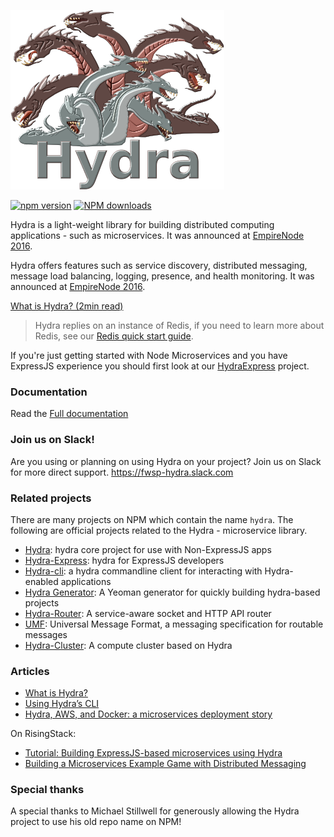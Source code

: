 ![](hydra.png)

[![npm version](https://badge.fury.io/js/hydra.svg)](https://badge.fury.io/js/hydra) <span class="badge-npmdownloads"><a href="https://npmjs.org/package/hydra" title="View this project on NPM"><img src="https://img.shields.io/npm/dm/hydra.svg" alt="NPM downloads" /></a></span>

Hydra is a light-weight library for building distributed computing applications - such as microservices.
It was announced at [EmpireNode 2016](http://empirenode.org/).

Hydra offers features such as service discovery, distributed messaging, message load balancing, logging, presence, and health monitoring. It was announced at [EmpireNode 2016](http://empirenode.org/).

[What is Hydra? (2min read)](https://medium.com/@cjus/what-is-hydra-226db88fc075#.vb1ha78tn)

> Hydra replies on an instance of Redis, if you need to learn more about Redis, see our [Redis quick start guide](https://youtu.be/eX7EamF_WuA).

If you're just getting started with Node Microservices and you have ExpressJS experience you should first look at our [HydraExpress](https://github.com/flywheelsports/hydra-express) project.

### Documentation

Read the [Full documentation](documentation.md)

### Join us on Slack!

Are you using or planning on using Hydra on your project? Join us on Slack for more direct support. https://fwsp-hydra.slack.com

### Related projects

There are many projects on NPM which contain the name `hydra`. The following are official projects related to the Hydra - microservice library.

* [Hydra](https://github.com/flywheelsports/hydra): hydra core project for use with Non-ExpressJS apps
* [Hydra-Express](https://github.com/flywheelsports/hydra-express): hydra for ExpressJS developers
* [Hydra-cli](https://github.com/flywheelsports/hydra-cli): a hydra commandline client for interacting with Hydra-enabled applications
* [Hydra Generator](https://github.com/flywheelsports/generator-fwsp-hydra): A Yeoman generator for quickly building hydra-based projects
* [Hydra-Router](https://github.com/flywheelsports/-hydra-router): A service-aware socket and HTTP API router
* [UMF](https://github.com/cjus/umf): Universal Message Format, a messaging specification for routable messages
* [Hydra-Cluster](https://github.com/cjus/hydra-cluster): A compute cluster based on Hydra

### Articles

* [What is Hydra?](https://medium.com/@cjus/what-is-hydra-226db88fc075#.c9jm9l3ql)
* [Using Hydra’s CLI](https://medium.com/@cjus/using-hydras-cli-f66f56fe355d#.57ep34fv2)
* [Hydra, AWS, and Docker: a microservices deployment story](https://medium.com/@cjus/hydra-aws-and-docker-a-microservices-deployment-story-ce7c3f4abad9#.rqw11heff)

On RisingStack:

* [Tutorial: Building ExpressJS-based microservices using Hydra](https://community.risingstack.com/tutorial-building-expressjs-based-microservices-using-hydra/)
* [Building a Microservices Example Game with Distributed Messaging](https://community.risingstack.com/building-a-microservices-example-game-with-distributed-messaging/)


### Special thanks

A special thanks to Michael Stillwell for generously allowing the Hydra project to use his old repo name on NPM!

